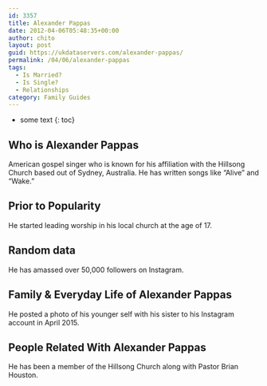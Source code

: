 ```yaml
---
id: 3357
title: Alexander Pappas
date: 2012-04-06T05:48:35+00:00
author: chito
layout: post
guid: https://ukdataservers.com/alexander-pappas/
permalink: /04/06/alexander-pappas
tags:
  - Is Married?
  - Is Single?
  - Relationships
category: Family Guides
---
```


* some text
{: toc}
          
          
## Who is  Alexander Pappas
                  
                  
                  
American gospel singer who is known for his affiliation with the Hillsong Church based out of Sydney, Australia. He has written songs like &#8220;Alive&#8221; and &#8220;Wake.&#8221;
                  
                
                
                
## Prior to Popularity 
                  
                  
                  
He started leading worship in his local church at the age of 17.
                  
                
                
                
## Random data 
                  
                  
                  
He has amassed over 50,000 followers on Instagram. 
                  
                
                
                
## Family & Everyday Life of Alexander Pappas
                  
                  
                  
He posted a photo of his younger self with his sister to his Instagram account in April 2015.
                  
                
                
                
## People Related With  Alexander Pappas
                  
                  
                  
He has been a member of the Hillsong Church along with Pastor Brian Houston.
                  
                
              
            
          
          
          
    
    
  
